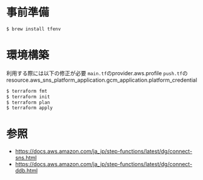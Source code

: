 # 事前準備
```bash
$ brew install tfenv
```

# 環境構築
利用する際には以下の修正が必要
`main.tf`のprovider.aws.profile
`push.tf`のresource.aws_sns_platform_application.gcm_application.platform_credential

```bash
$ terraform fmt
$ terraform init
$ terraform plan
$ terraform apply
```

# 参照
- https://docs.aws.amazon.com/ja_jp/step-functions/latest/dg/connect-sns.html
- https://docs.aws.amazon.com/ja_jp/step-functions/latest/dg/connect-ddb.html